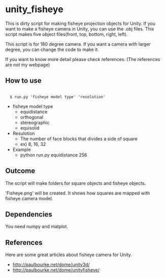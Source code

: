 # unity_fisheye
This is dirty script for making fisheye projection objects for Unity.
If you want to make a fisheye camera in Unity, you can use the .obj files.
This script makes five object files(front, top, bottom, right, left).

This script is for 180 degree camera. If you want a camera with larger degree, you can change the code to make it.

If you want to know more detail please check references.
(The references are not my webpage)

## How to use
<pre><code>
  $ run.py 'fisheye model type' 'resolution'
</code></pre>
* fisheye model type
  * equidistance
  * orthogonal
  * stereographic
  * equisolid
* Resulotion
  * The number of face blocks that divides a side of square
  * ex) 8, 16, 32
* Example
  * python run.py equidistance 256

## Outcome
The script will make folders for square objects and fisheye objects.

'Fisheye.png' will be created. It shows how squares are mapped with fisheye camera model.

## Dependencies

You need numpy and matplot.

## References
Here are some great articles about fisheye camera for Unity.

* http://paulbourke.net/dome/unity3d/
* http://paulbourke.net/dome/unityfisheye/
